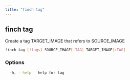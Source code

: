 ```yaml
---
title: "finch tag"
---
```


## finch tag

Create a tag TARGET_IMAGE that refers to SOURCE_IMAGE

```bash
finch tag [flags] SOURCE_IMAGE[:TAG] TARGET_IMAGE[:TAG]
```

### Options

```bash
  -h, --help   help for tag
```

